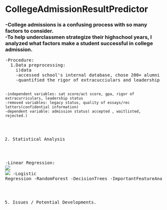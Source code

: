 # CollegeAdmissionResultPredictor

<h3>-College admissions is a confusing process with so many factors to consider.<br>
-To help underclassmen strategize their highschool years, I analyzed what factors make a student successful in college admission.</h3>
<pre>
-Procedure:
  1.Data preprocessing:
    i)data
    -accessed school's internal database, chose 200+ alumni data points.
    -quantified the rigor of extracucciulars and leadership skills with a formula.

    -independent variables: sat score/act score, gpa, rigor of extracurriculars, leadership status
    -removed variables: legacy status, quality of essays/rec letters(confidential information)
    -dependent variable: admission status( accepted , waitlisted, rejected.)

  2. Statistical Analysis

  -Linear Regression:
  <img src = "lr_corr_heatmap.png" caption = "linear regression correlation heatmapo">
  <img src = "lr_graph.png" caption = "linear regression line">
  -Logistic Regression
  -RandomForest
  -DecisionTrees
  -ImportantFeatureAnalysis

   5. Issues / Potential Developments.
   <pre>
